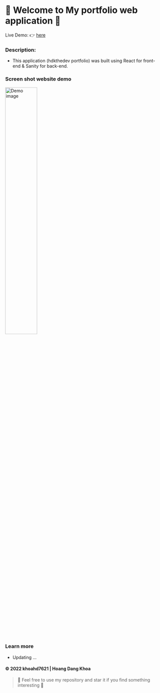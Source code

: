 # 🐍 Welcome to My portfolio web application 🐍

Live Demo: :point_right: [here]()

### Description:
- This application (hdkthedev portfolio) was built using React for front-end & Sanity for back-end.

### Screen shot website demo
<img  src=""  alt="Demo image"  width="45%"></img> 

### Learn more
- Updating ...

#### © 2022 khoahd7621 | Hoang Dang Khoa
> :love_you_gesture: Feel free to use my repository and star it if you find something interesting :love_you_gesture:
